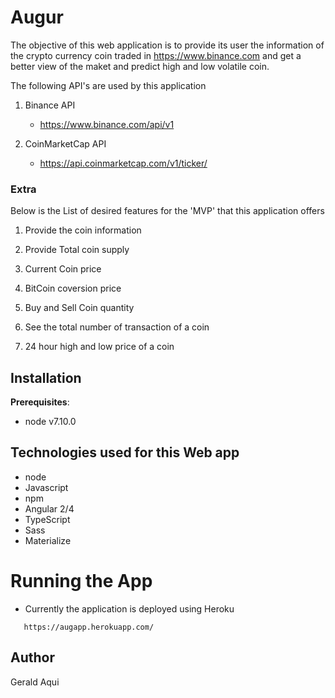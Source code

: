 # Augur

The objective of this web application is to provide its user the information of the crypto currency coin traded in https://www.binance.com and get a better view of the maket and predict high and low volatile coin.

The following API's are used by this application

1. Binance API
    - https://www.binance.com/api/v1 

2. CoinMarketCap API
    - https://api.coinmarketcap.com/v1/ticker/



### Extra

 Below is the List of desired features for the 'MVP' that this application offers

1. Provide the coin information

2. Provide Total coin supply

3. Current Coin price

4. BitCoin coversion price

5. Buy and Sell Coin quantity 

6. See the total number of transaction of a coin

7. 24 hour high and low price of a coin


## Installation

**Prerequisites**:

* node v7.10.0

## Technologies used for this Web app

* node
* Javascript
* npm
* Angular 2/4
* TypeScript
* Sass
* Materialize


# Running the App

 * Currently the application is deployed using Heroku 
 ````
    https://augapp.herokuapp.com/
````

## Author
Gerald Aqui